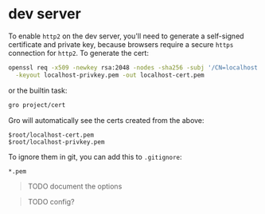 # dev server

To enable `http2` on the dev server,
you'll need to generate a self-signed certificate and private key,
because browsers require a secure `https` connection for `http2`.
To generate the cert:

```bash
openssl req -x509 -newkey rsa:2048 -nodes -sha256 -subj '/CN=localhost' \
  -keyout localhost-privkey.pem -out localhost-cert.pem
```

or the builtin task:

```bash
gro project/cert
```

Gro will automatically see the certs created from the above:

```
$root/localhost-cert.pem
$root/localhost-privkey.pem
```

To ignore them in git, you can add this to `.gitignore`:

```
*.pem
```

> TODO document the options

> TODO config?
